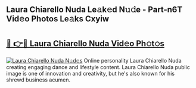 ## Laura Chiarello Nuda Le𝚊k𝚎d N𝚞𝚍e - Part-n6T Vid𝚎o Photos Le𝚊ks Cxyiw

# <h2><a href="http://fbdthc.evod.top/?m=Laura+Chiarello+Nuda">🔗 👉🔴 Laura Chiarello Nuda Vid𝚎o Ph𝚘t𝚘s</a></h2>

[![Laura Chiarello Nuda N𝚞d𝚎s](https://i.imgur.com/8V9OHl7.gif)](http://fbdthc.evod.top/?m=Laura+Chiarello+Nuda)
Online personality Laura Chiarello Nuda creating engaging dance and lifestyle content. Laura Chiarello Nuda public image is one of innovation and creativity, but he's also known for his shrewd business acumen. 
